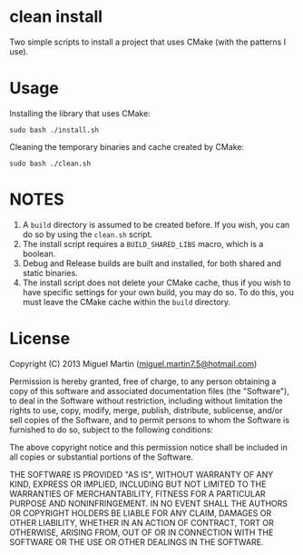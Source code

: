 # clean install

Two simple scripts to install a project that uses CMake (with the patterns I use).

# Usage

Installing the library that uses CMake:

    sudo bash ./install.sh

Cleaning the temporary binaries and cache created by CMake:

    sudo bash ./clean.sh

# NOTES

1. A `build` directory is assumed to be created before. If you wish, you can do so by using the `clean.sh` script.
2. The install script requires a `BUILD_SHARED_LIBS` macro, which is a boolean. 
3. Debug and Release builds are built and installed, for both shared and static binaries.
4. The install script does not delete your CMake cache, thus if you wish to have specific settings for your own build, you may do so. To do this, you must leave the CMake cache within the `build` directory. 

# License

Copyright (C) 2013 Miguel Martin (miguel.martin7.5@hotmail.com)

Permission is hereby granted, free of charge, to any person obtaining a copy
of this software and associated documentation files (the "Software"), to deal
in the Software without restriction, including without limitation the rights
to use, copy, modify, merge, publish, distribute, sublicense, and/or sell
copies of the Software, and to permit persons to whom the Software is
furnished to do so, subject to the following conditions:

The above copyright notice and this permission notice shall be included in
all copies or substantial portions of the Software.

THE SOFTWARE IS PROVIDED "AS IS", WITHOUT WARRANTY OF ANY KIND, EXPRESS OR
IMPLIED, INCLUDING BUT NOT LIMITED TO THE WARRANTIES OF MERCHANTABILITY,
FITNESS FOR A PARTICULAR PURPOSE AND NONINFRINGEMENT. IN NO EVENT SHALL THE
AUTHORS OR COPYRIGHT HOLDERS BE LIABLE FOR ANY CLAIM, DAMAGES OR OTHER
LIABILITY, WHETHER IN AN ACTION OF CONTRACT, TORT OR OTHERWISE, ARISING FROM,
OUT OF OR IN CONNECTION WITH THE SOFTWARE OR THE USE OR OTHER DEALINGS IN
THE SOFTWARE.
